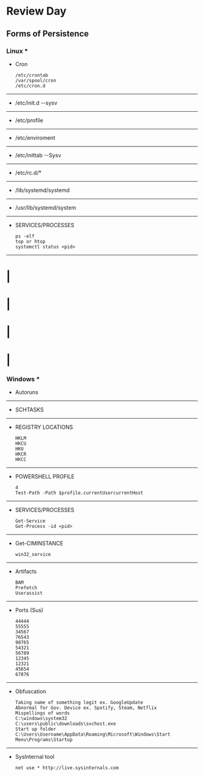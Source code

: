 # Review Day
## Forms of Persistence
### Linux *
- Cron

      /etc/crontab
      /var/spool/cron
      /etc/cron.d
________________________________________________________________________________________________________________________________________
- /etc/init.d --sysv
________________________________________________________________________________________________________________________________________
- /etc/profile
________________________________________________________________________________________________________________________________________
- /etc/enviroment
________________________________________________________________________________________________________________________________________
- /etc/inittab --Sysv
________________________________________________________________________________________________________________________________________
- /etc/rc.d/*
________________________________________________________________________________________________________________________________________
- /lib/systemd/systemd
________________________________________________________________________________________________________________________________________
- /usr/lib/systemd/system
________________________________________________________________________________________________________________________________________
- SERVICES/PROCESSES

      ps -elf
      top or htop
      systemctl status <pid>
________________________________________________________________________________________________________________________________________
# |
# |
# |
# |
### Windows *
- Autoruns
________________________________________________________________________________________________________________________________________
- SCHTASKS
________________________________________________________________________________________________________________________________________
- REGISTRY LOCATIONS

      HKLM
      HKCU
      HKU
      HKCR
      HKCC
________________________________________________________________________________________________________________________________________
- POWERSHELL PROFILE

      4
      Test-Path -Path $profile.currentUsercurrentHost
________________________________________________________________________________________________________________________________________
- SERVICES/PROCESSES

      Get-Service
      Get-Process -id <pid>
________________________________________________________________________________________________________________________________________
- Get-CIMINSTANCE

      win32_service
________________________________________________________________________________________________________________________________________
- Artifacts

      BAM
      Prefetch
      Userassist
________________________________________________________________________________________________________________________________________
- Ports (Sus)

      44444
      55555
      34567
      76543
      98765
      54321
      56789
      12345
      12321
      45654
      67876
________________________________________________________________________________________________________________________________________
- Obfuscation

      Taking name of something legit ex. GoogleUpdate
      Abnormal for Gov. Device ex. Spotify, Steam, Netflix
      Mispellings of words
      C:\windows\system32
      C:\users\public\downloads\svchost.exe
      Start up folder
      C:\Users\Username\AppData\Roaming\Microsoft\Windows\Start Menu\Programs\Startup
________________________________________________________________________________________________________________________________________
- SysInternal tool
      
      net use * http://live.sysinternals.com















